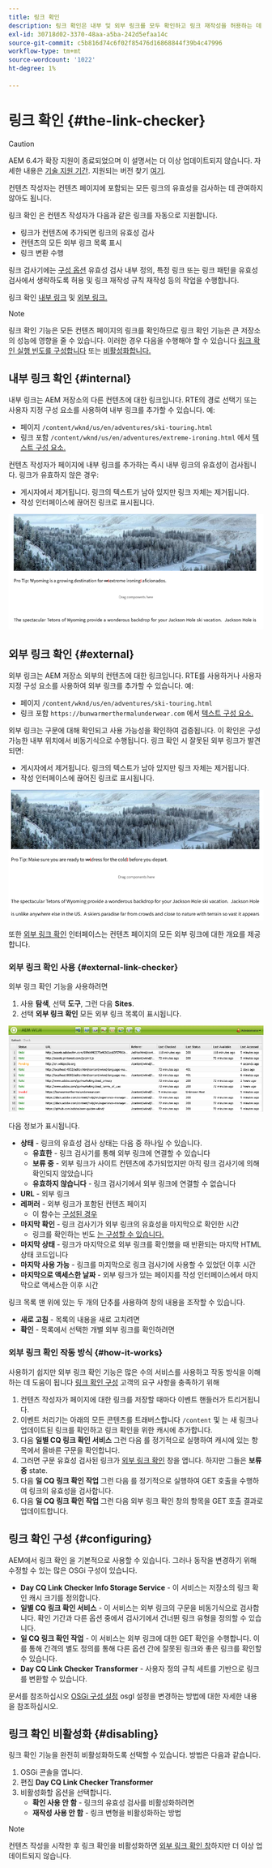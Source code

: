 ```yaml
---
title: 링크 확인
description: 링크 확인은 내부 및 외부 링크를 모두 확인하고 링크 재작성을 허용하는 데 도움이 됩니다.
exl-id: 30718d02-3370-48aa-a5ba-242d5efaa14c
source-git-commit: c5b816d74c6f02f85476d16868844f39b4c47996
workflow-type: tm+mt
source-wordcount: '1022'
ht-degree: 1%

---
```


# 링크 확인 {#the-link-checker}

>[!CAUTION]
>
>AEM 6.4가 확장 지원이 종료되었으며 이 설명서는 더 이상 업데이트되지 않습니다. 자세한 내용은 [기술 지원 기간](https://helpx.adobe.com/kr/support/programs/eol-matrix.html). 지원되는 버전 찾기 [여기](https://experienceleague.adobe.com/docs/).

컨텐츠 작성자는 컨텐츠 페이지에 포함되는 모든 링크의 유효성을 검사하는 데 관여하지 않아도 됩니다.

링크 확인 은 컨텐츠 작성자가 다음과 같은 링크를 자동으로 지원합니다.

* 링크가 컨텐츠에 추가되면 링크의 유효성 검사
* 컨텐츠의 모든 외부 링크 목록 표시
* 링크 변환 수행

링크 검사기에는 [구성 옵션](#configuring) 유효성 검사 내부 정의, 특정 링크 또는 링크 패턴을 유효성 검사에서 생략하도록 허용 및 링크 재작성 규칙 재작성 등의 작업을 수행합니다.

링크 확인 [내부 링크](#internal) 및 [외부 링크.](#external)

>[!NOTE]
>
>링크 확인 기능은 모든 컨텐츠 페이지의 링크를 확인하므로 링크 확인 기능은 큰 저장소의 성능에 영향을 줄 수 있습니다. 이러한 경우 다음을 수행해야 할 수 있습니다 [링크 확인 실행 빈도를 구성합니다](#configuring) 또는 [비활성화합니다.](#disabling)

## 내부 링크 확인 {#internal}

내부 링크는 AEM 저장소의 다른 컨텐츠에 대한 링크입니다. RTE의 경로 선택기 또는 사용자 지정 구성 요소를 사용하여 내부 링크를 추가할 수 있습니다. 예:

* 페이지 `/content/wknd/us/en/adventures/ski-touring.html`
* 링크 포함 `/content/wknd/us/en/adventures/extreme-ironing.html` 에서 [텍스트 구성 요소.](https://experienceleague.adobe.com/docs/experience-manager-core-components/using/components/text.html)

컨텐츠 작성자가 페이지에 내부 링크를 추가하는 즉시 내부 링크의 유효성이 검사됩니다. 링크가 유효하지 않은 경우:

* 게시자에서 제거됩니다. 링크의 텍스트가 남아 있지만 링크 자체는 제거됩니다.
* 작성 인터페이스에 끊어진 링크로 표시됩니다.

![페이지를 작성할 때 끊어진 내부 링크](assets/link-checker-invalid-link-internal.png)

## 외부 링크 확인 {#external}

외부 링크는 AEM 저장소 외부의 컨텐츠에 대한 링크입니다. RTE를 사용하거나 사용자 지정 구성 요소를 사용하여 외부 링크를 추가할 수 있습니다. 예:

* 페이지 `/content/wknd/us/en/adventures/ski-touring.html`
* 링크 포함 `https://bunwarmerthermalunderwear.com` 에서 [텍스트 구성 요소.](https://experienceleague.adobe.com/docs/experience-manager-core-components/using/components/text.html)

외부 링크는 구문에 대해 확인되고 사용 가능성을 확인하여 검증됩니다. 이 확인은 구성 가능한 내부 위치에서 비동기식으로 수행됩니다. 링크 확인 시 잘못된 외부 링크가 발견되면:

* 게시자에서 제거됩니다. 링크의 텍스트가 남아 있지만 링크 자체는 제거됩니다.
* 작성 인터페이스에 끊어진 링크로 표시됩니다.

![페이지를 작성할 때 끊어진 내부 링크](assets/link-checker-invalid-link-external.png)

또한 [외부 링크 확인](#external-link-checker) 인터페이스는 컨텐츠 페이지의 모든 외부 링크에 대한 개요를 제공합니다.

### 외부 링크 확인 사용 {#external-link-checker}

외부 링크 확인 기능을 사용하려면

1. 사용 **탐색**, 선택 **도구**, 그런 다음 **Sites**.
1. 선택 **외부 링크 확인** 모든 외부 링크 목록이 표시됩니다.

![외부 링크 확인 창](assets/external-link-checker.png)

다음 정보가 표시됩니다.

* **상태** - 링크의 유효성 검사 상태는 다음 중 하나일 수 있습니다.
   * **유효한** - 링크 검사기를 통해 외부 링크에 연결할 수 있습니다
   * **보류 중** - 외부 링크가 사이트 컨텐츠에 추가되었지만 아직 링크 검사기에 의해 확인되지 않았습니다
   * **유효하지 않습니다** - 링크 검사기에서 외부 링크에 연결할 수 없습니다
* **URL** - 외부 링크
* **레퍼러** - 외부 링크가 포함된 컨텐츠 페이지
   * 이 함수는 [구성된 경우](#configuring)
* **마지막 확인** - 링크 검사기가 외부 링크의 유효성을 마지막으로 확인한 시간
   * 링크를 확인하는 빈도 [는 구성할 수 있습니다.](#configuring)
* **마지막 상태** - 링크가 마지막으로 외부 링크를 확인했을 때 반환되는 마지막 HTML 상태 코드입니다
* **마지막 사용 가능** - 링크를 마지막으로 링크 검사기에 사용할 수 있었던 이후 시간
* **마지막으로 액세스한 날짜** - 외부 링크가 있는 페이지를 작성 인터페이스에서 마지막으로 액세스한 이후 시간

링크 목록 맨 위에 있는 두 개의 단추를 사용하여 창의 내용을 조작할 수 있습니다.

* **새로 고침** - 목록의 내용을 새로 고치려면
* **확인** - 목록에서 선택한 개별 외부 링크를 확인하려면

### 외부 링크 확인 작동 방식 {#how-it-works}

사용하기 쉽지만 외부 링크 확인 기능은 많은 수의 서비스를 사용하고 작동 방식을 이해하는 데 도움이 됩니다 [링크 확인 구성](#configuring) 고객의 요구 사항을 충족하기 위해

1. 컨텐츠 작성자가 페이지에 대한 링크를 저장할 때마다 이벤트 핸들러가 트리거됩니다.
1. 이벤트 처리기는 아래의 모든 콘텐츠를 트래버스합니다 `/content` 및 는 새 링크나 업데이트된 링크를 확인하고 링크 확인을 위한 캐시에 추가합니다.
1. 다음 **일별 CQ 링크 확인 서비스** 그런 다음 를 정기적으로 실행하여 캐시에 있는 항목에서 올바른 구문을 확인합니다.
1. 그러면 구문 유효성 검사된 링크가 [외부 링크 확인](#external-link-checker) 창을 엽니다. 하지만 그들은 **보류 중** state.
1. 다음 **일 CQ 링크 확인 작업** 그런 다음 를 정기적으로 실행하여 GET 호출을 수행하여 링크의 유효성을 검사합니다.
1. 다음 **일 CQ 링크 확인 작업** 그런 다음 외부 링크 확인 창의 항목을 GET 호출 결과로 업데이트합니다.

## 링크 확인 구성 {#configuring}

AEM에서 링크 확인 을 기본적으로 사용할 수 있습니다. 그러나 동작을 변경하기 위해 수정할 수 있는 많은 OSGi 구성이 있습니다.

* **Day CQ Link Checker Info Storage Service** - 이 서비스는 저장소의 링크 확인 캐시 크기를 정의합니다.
* **일별 CQ 링크 확인 서비스** - 이 서비스는 외부 링크의 구문을 비동기식으로 검사합니다. 확인 기간과 다른 옵션 중에서 검사기에서 건너뛴 링크 유형을 정의할 수 있습니다.
* **일 CQ 링크 확인 작업** - 이 서비스는 외부 링크에 대한 GET 확인을 수행합니다. 이를 통해 간격의 별도 정의를 통해 다른 옵션 간에 잘못된 링크와 좋은 링크를 확인할 수 있습니다.
* **Day CQ Link Checker Transformer** - 사용자 정의 규칙 세트를 기반으로 링크를 변환할 수 있습니다.

문서를 참조하십시오 [OSGi 구성 설정](/help/sites-deploying/osgi-configuration-settings.md) osgI 설정을 변경하는 방법에 대한 자세한 내용을 참조하십시오.

## 링크 확인 비활성화 {#disabling}

링크 확인 기능을 완전히 비활성화하도록 선택할 수 있습니다. 방법은 다음과 같습니다.

1. OSGi 콘솔을 엽니다.
1. 편집 **Day CQ Link Checker Transformer**
1. 비활성화할 옵션을 선택합니다.
   * **확인 사용 안 함** - 링크의 유효성 검사를 비활성화하려면
   * **재작성 사용 안 함** - 링크 변형을 비활성화하는 방법

>[!NOTE]
>
>컨텐츠 작성을 시작한 후 링크 확인을 비활성화하면 [외부 링크 확인 창](#external-link-checker)하지만 더 이상 업데이트되지 않습니다.
